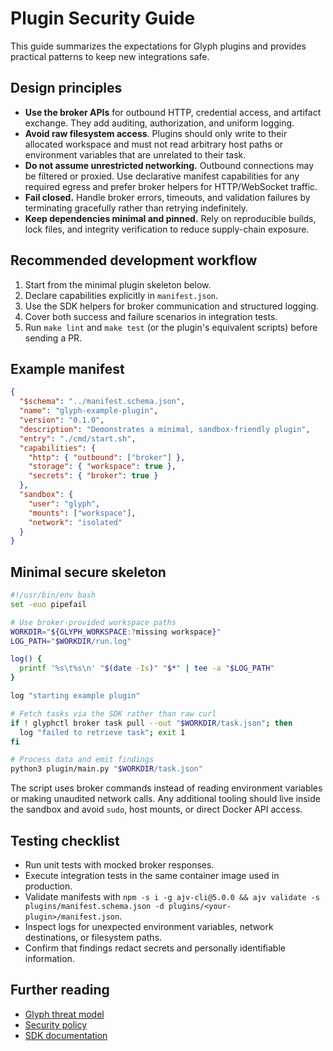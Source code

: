 # Plugin Security Guide

This guide summarizes the expectations for Glyph plugins and provides practical
patterns to keep new integrations safe.

## Design principles

* **Use the broker APIs** for outbound HTTP, credential access, and artifact
  exchange. They add auditing, authorization, and uniform logging.
* **Avoid raw filesystem access**. Plugins should only write to their allocated
  workspace and must not read arbitrary host paths or environment variables that
  are unrelated to their task.
* **Do not assume unrestricted networking.** Outbound connections may be
  filtered or proxied. Use declarative manifest capabilities for any required
  egress and prefer broker helpers for HTTP/WebSocket traffic.
* **Fail closed.** Handle broker errors, timeouts, and validation failures by
  terminating gracefully rather than retrying indefinitely.
* **Keep dependencies minimal and pinned.** Rely on reproducible builds, lock
  files, and integrity verification to reduce supply-chain exposure.

## Recommended development workflow

1. Start from the minimal plugin skeleton below.
2. Declare capabilities explicitly in `manifest.json`.
3. Use the SDK helpers for broker communication and structured logging.
4. Cover both success and failure scenarios in integration tests.
5. Run `make lint` and `make test` (or the plugin's equivalent scripts) before
   sending a PR.

## Example manifest

```json
{
  "$schema": "../manifest.schema.json",
  "name": "glyph-example-plugin",
  "version": "0.1.0",
  "description": "Demonstrates a minimal, sandbox-friendly plugin",
  "entry": "./cmd/start.sh",
  "capabilities": {
    "http": { "outbound": ["broker"] },
    "storage": { "workspace": true },
    "secrets": { "broker": true }
  },
  "sandbox": {
    "user": "glyph",
    "mounts": ["workspace"],
    "network": "isolated"
  }
}
```

## Minimal secure skeleton

```bash
#!/usr/bin/env bash
set -euo pipefail

# Use broker-provided workspace paths
WORKDIR="${GLYPH_WORKSPACE:?missing workspace}"
LOG_PATH="$WORKDIR/run.log"

log() {
  printf '%s\t%s\n' "$(date -Is)" "$*" | tee -a "$LOG_PATH"
}

log "starting example plugin"

# Fetch tasks via the SDK rather than raw curl
if ! glyphctl broker task pull --out "$WORKDIR/task.json"; then
  log "failed to retrieve task"; exit 1
fi

# Process data and emit findings
python3 plugin/main.py "$WORKDIR/task.json"
```

The script uses broker commands instead of reading environment variables or
making unaudited network calls. Any additional tooling should live inside the
sandbox and avoid `sudo`, host mounts, or direct Docker API access.

## Testing checklist

* Run unit tests with mocked broker responses.
* Execute integration tests in the same container image used in production.
* Validate manifests with `npm -s i -g ajv-cli@5.0.0 && ajv validate -s plugins/manifest.schema.json -d plugins/<your-plugin>/manifest.json`.
* Inspect logs for unexpected environment variables, network destinations, or
  filesystem paths.
* Confirm that findings redact secrets and personally identifiable information.

## Further reading

* [Glyph threat model](THREAT_MODEL.md)
* [Security policy](SECURITY.md)
* [SDK documentation](docs/sdk/README.md)
